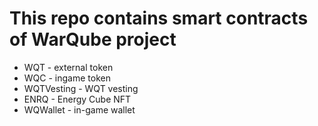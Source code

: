 # This repo contains smart contracts of WarQube project
- WQT - external token
- WQC - ingame token
- WQTVesting - WQT vesting 
- ENRQ - Energy Cube NFT
- WQWallet - in-game wallet
